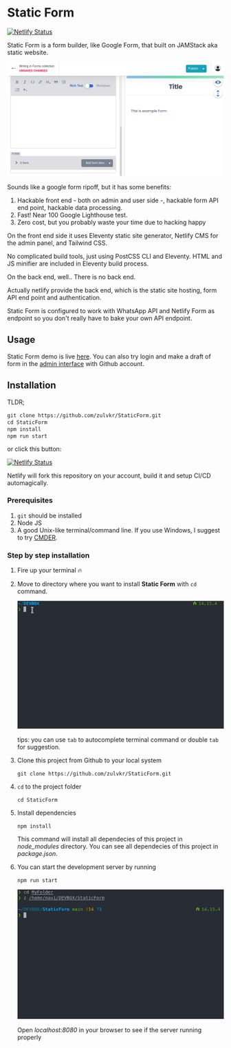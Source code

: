 # Static Form

[![Netlify Status](https://api.netlify.com/api/v1/badges/a7080df2-1a6f-4408-b74f-ad09b0e26e9f/deploy-status)](https://app.netlify.com/sites/staticform21/deploys)

Static Form is a form builder, like Google Form, that built on JAMStack aka static website.

![Static Form](docs/web.gif)

Sounds like a google form ripoff, but it has some benefits:

1. Hackable front end - both on admin and user side -, hackable form API end point, hackable data processing.
2. Fast! Near 100 Google Lighthouse test.
3. Zero cost, but you probably waste your time due to hacking happy

On the front end side it uses Eleventy static site generator, Netlify CMS for the admin panel, and Tailwind CSS.

No complicated build tools, just using PostCSS CLI and Eleventy. HTML and JS minifier are included in Eleventy build process.

On the back end, well.. There is no back end.

Actually netlify provide the back end, which is the static site hosting, form API end point and authentication.

Static Form is configured to work with WhatsApp API and Netlify Form as endpoint so you don't really have to bake your own API endpoint.


## Usage

Static Form demo is live [here](staticform21.netlify.app). You can also try login and make a draft of form in the [admin interface](staticform21.netlify.app/admin) with Github account.


## Installation

TLDR;

```
git clone https://github.com/zulvkr/StaticForm.git
cd StaticForm
npm install
npm run start
```

or click this button:

[![Netlify Status](https://www.netlify.com/img/deploy/button.svg)](https://app.netlify.com/start/deploy?repository=https://github.com/zulvkr/StaticForm&stack=cms)

Netlify will fork this repository on your account, build it and setup CI/CD automagically.


### Prerequisites

1. `git` should be installed
2. Node JS
3. A good Unix-like terminal/command line. If you use Windows, I suggest to try [CMDER](https://cmder.net/).


### Step by step installation

1. Fire up your terminal 🔥
2. Move to directory where you want to install **Static Form** with `cd` command.

    ![cd image](docs/cd.gif)

    tips: you can use `tab` to autocomplete terminal command or double `tab` for suggestion.

3. Clone this project from Github to your local system


    ```
    git clone https://github.com/zulvkr/StaticForm.git
    ```

4. `cd` to the project folder

    ```
    cd StaticForm
    ```

5. Install dependencies

    ```
    npm install
    ```

    This command will install all dependecies of this project in *node_modules* directory. You can see all dependecies of this project in *package.json*.

6. You can start the development server by running

    ```
    npm run start
    ```

    ![npm run start image](docs/start.gif)
    
    Open *localhost:8080* in your browser to see if the server running properly
